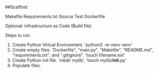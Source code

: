 ##Scaffold

Makefile
Requirements.txt
Source
Test
Dockerfile

Optional: Infrastructure as Code (Build file)

Steps to run:

1. Create Python Virtual Environment. 'python3 -m venv venv'
2. Create empty files: 'Dockerfile", "main.py", "Makefile", "README.md", "requirements.txt", and ".gitignore".
   'touch filename.ext'
3. Create Python init file. 'mkdir mylib', 'touch mylib/**init**.py'
4. Populate files.
